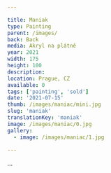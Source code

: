 ```yaml
---

title: Maniak
type: Painting
parent: /images/
back: Back
media: Akryl na plátně
year: 2021
width: 175
height: 100
description: 
location: Prague, CZ
available: 0
tags: ['painting', 'sold']
date: '2021-07-15'
thumb: /images/maniac/mini.jpg
slug: 'maniak'
translationKey: 'maniak'
image: /images/maniac/0.jpg
gallery:
  - image: /images/maniac/1.jpg
  
---
```

...

